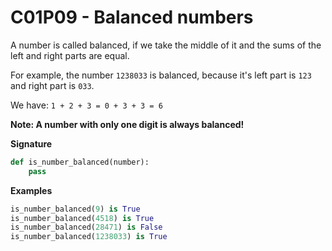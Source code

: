 # C01P09 - Balanced numbers

A number is called balanced, if we take the middle of it and the sums of the left and right parts are equal.

For example, the number `1238033` is balanced, because it's left part is `123` and right part is `033`.

We have: `1 + 2 + 3 = 0 + 3 + 3 = 6`

**Note: A number with only one digit is always balanced!**

**Signature**

```python
def is_number_balanced(number):
    pass
```

**Examples**

```python
is_number_balanced(9) is True
is_number_balanced(4518) is True
is_number_balanced(28471) is False
is_number_balanced(1238033) is True
```